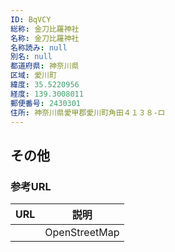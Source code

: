 ```yaml
---
ID: BqVCY
総称: 金刀比羅神社
名称: 金刀比羅神社
名称読み: null
別名: null
都道府県: 神奈川県
区域: 愛川町
緯度: 35.5220956
経度: 139.3008011
郵便番号: 2430301
住所: 神奈川県愛甲郡愛川町角田４１３８-ロ
---
```


## その他

### 参考URL

| URL | 説明          |
| --- | ------------- |
|     | OpenStreetMap |
